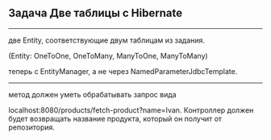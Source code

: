 Задача Две таблицы с Hibernate
---
---
две Entity, соответствующие двум таблицам из задания.

(Entity: OneToOne, OneToMany, ManyToOne, ManyToMany)

теперь с EntityManager, а не через NamedParameterJdbcTemplate.

---
метод должен уметь обрабатывать запрос вида

localhost:8080/products/fetch-product?name=Ivan. Контроллер должен будет возвращать название продукта, который он получит от репозитория.